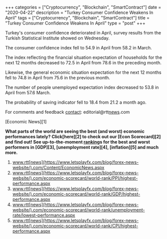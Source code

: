 +++
categories = ["Cryptocurrency", "Blockchain", "SmartContract"]
date = "2020-04-22"
description = "Turkey Consumer Confidence Weakens In April"
tags = ["Cryptocurrency", "Blockchain", "SmartContract"]
title = "Turkey Consumer Confidence Weakens In April"
type = "post"
+++

Turkey's consumer confidence deteriorated in April, survey results from
the Turkish Statistical Institute showed on Wednesday.

The consumer confidence index fell to 54.9 in April from 58.2 in March.

The index reflecting the financial situation expectation of households
for the next 12 months decreased to 72.5 in April from 78.6 in the
preceding month.

Likewise, the general economic situation expectation for the next 12
months fell to 74.8 in April from 75.6 in the previous month.

The number of people unemployed expectation index decreased to 53.8 in
April from 57.6 March.

The probability of saving indicator fell to 18.4 from 21.2 a month ago.

For comments and feedback [contact](https://www.playgroundfx.com/contact/): editorial@rtt[news](https://www.letsplayfx.com/blog/forex-news-website/).com

[Economic News][1]

 **What parts of the world are seeing the best (and worst) economic
performances lately? Click[here][2] to check out our [Econ Scorecard][2]
and find out! See up-to-the-moment [ranking](https://www.playgroundfx.com/blog/crypto-exchange-ranking/)s for the best and worst
performers in [GDP][3], [unemployment rate][4], [inflation][5] and much
more.**

   1. www.rtt[news](https://www.letsplayfx.com/blog/forex-news-website/).com/Content/EconomicNews.aspx
   2. www.rtt[news](https://www.letsplayfx.com/blog/forex-news-website/).com/economic-scorecard/world-rank/PPI/highest-performance.aspx
   3. www.rtt[news](https://www.letsplayfx.com/blog/forex-news-website/).com/economic-scorecard/world-rank/GDP/highest-performance.aspx
   4. www.rtt[news](https://www.letsplayfx.com/blog/forex-news-website/).com/economic-scorecard/world-rank/unemployment-rate/lowest-performance.aspx
   5. www.rtt[news](https://www.letsplayfx.com/blog/forex-news-website/).com/economic-scorecard/world-rank/CPI/highest-performance.aspx